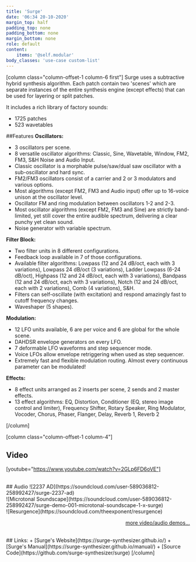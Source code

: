 ```yaml
---
title: 'Surge'
date: '06:34 20-10-2020'
margin_top: half
padding_top: none
padding_bottom: none
margin_bottom: none
role: default
content:
    items: '@self.modular'
body_classes: 'use-case custom-list'
---
```

[column class="column-offset-1 column-6 first"]
Surge uses a subtractive hybrid synthesis algorithm. Each patch contain two 'scenes' which are separate instances of the entire synthesis engine (except effects) that can be used for layering or split patches.

It includes a rich library of factory sounds:

+ 1725 patches
+ 523 wavetables

##Features
**Oscillators:**
+ 3 oscillators per scene.
+ 8 versatile oscillator algorithms: Classic, Sine, Wavetable, Window, FM2, FM3, S&H Noise and Audio Input.
+ Classic oscillator is a morphable pulse/saw/dual saw oscillator with a sub-oscillator and hard sync.
+ FM2/FM3 oscillators consist of a carrier and 2 or 3 modulators and various options.
+ Most algorithms (except FM2, FM3 and Audio input) offer up to 16-voice unison at the oscillator level.
+ Oscillator FM and ring modulation between oscillators 1-2 and 2-3.
+ Most oscillator algorithms (except FM2, FM3 and Sine) are strictly band-limited, yet still cover the entire audible spectrum, delivering a clear punchy yet clean sound.
+ Noise generator with variable spectrum.

**Filter Block:**
+ Two filter units in 8 different configurations.
+ Feedback loop available in 7 of those configurations.
+ Available filter algorithms: Lowpass (12 and 24 dB/oct, each with 3 variations), Lowpass 24 dB/oct (3 variations), Ladder Lowpass (6-24 dB/oct), Highpass (12 and 24 dB/oct, each with 3 variations), Bandpass (12 and 24 dB/oct, each with 3 variations), Notch (12 and 24 dB/oct, each with 2 variations), Comb (4 variations), S&H.
+ Filters can self-oscillate (with excitation) and respond amazingly fast to cutoff frequency changes.
+ Waveshaper (5 shapes).

**Modulation:**
+ 12 LFO units available, 6 are per voice and 6 are global for the whole scene.
+ DAHDSR envelope generators on every LFO.
+ 7 deformable LFO waveforms and step sequencer mode.
+ Voice LFOs allow envelope retriggering when used as step sequencer.
+ Extremely fast and flexible modulation routing. Almost every continuous parameter can be modulated!

**Effects:**
+ 8 effect units arranged as 2 inserts per scene, 2 sends and 2 master effects.
+ 13 effect algorithms: EQ, Distortion, Conditioner (EQ, stereo image control and limiter), Frequency Shifter, Rotary Speaker, Ring Modulator, Vocoder, Chorus, Phaser, Flanger, Delay, Reverb 1, Reverb 2

[/column]

[column class="column-offset-1 column-4"]
## Video
[youtube="https://www.youtube.com/watch?v=2GLp6FD6oVE"]
<!--[youtube="https://www.youtube.com/watch?v=ryOhX7xFZ8g"]
[youtube="https://www.youtube.com/watch?v=a9vKAOwXyMc"]-->
<br>
## Audio
![2237 AD](https://soundcloud.com/user-589036812-258992427/surge-2237-ad)
<br>
![Microtonal Soundscape](https://soundcloud.com/user-589036812-258992427/surge-demo-001-microtonal-soundscape-1-x-surge)
<br>
![Resurgence](https://soundcloud.com/theexponent/resurgence)
<br>
<p align="right">
 <a href="https://wiki.zynthian.org/index.php/Zynthian_Sound_Demos" target="_blank">more video/audio demos...</a>
</p>
<br>
## Links:
+ [Surge's Website](https://surge-synthesizer.github.io/)
+ [Surge's Manual](https://surge-synthesizer.github.io/manual/)
+ [Source Code](https://github.com/surge-synthesizer/surge)
[/column]

